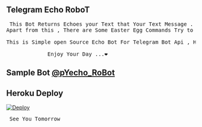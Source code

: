 
## Telegram Echo  RoboT 
<pre> This Bot Returns Echoes your Text that Your Text Message .</br>Apart from this , There are Some Easter Egg Commands Try to Find them All in My Bot before looking into Source .</br>
This is Simple open Source Echo Bot For Telegram Bot Api , Heroku & python beginners .</br> </br>             Enjoy Your Day ...❤️ </Pre>              

## Sample Bot  [@pYecho_RoBot](https://telegram.dog/pyEcho_Bot)

## Heroku Deploy   
[![Deploy](https://www.herokucdn.com/deploy/button.svg)](https://heroku.com/deploy?template=https://github.com/bhardwajjEE/EchoRoBot)

<Pre> See You Tomorrow </pre>
